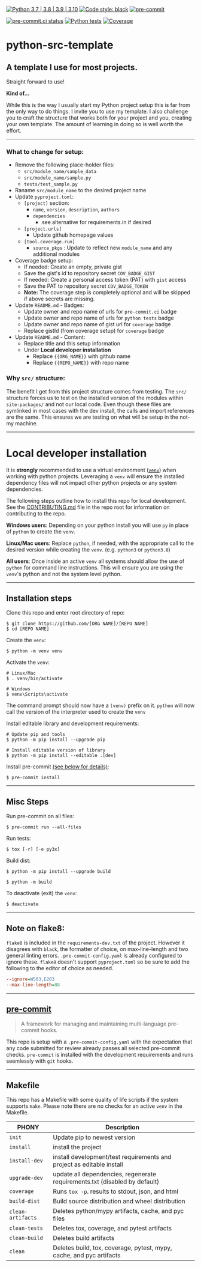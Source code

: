 [![Python 3.7 | 3.8 | 3.9 | 3.10](https://img.shields.io/badge/Python-3.7%20%7C%203.8%20%7C%203.9%20%7C%203.10-blue)](https://www.python.org/downloads)
[![Code style: black](https://img.shields.io/badge/code%20style-black-000000.svg)](https://github.com/psf/black)
[![pre-commit](https://img.shields.io/badge/pre--commit-enabled-brightgreen?logo=pre-commit&logoColor=white)](https://github.com/pre-commit/pre-commit)

[![pre-commit.ci status](https://results.pre-commit.ci/badge/github/Preocts/python-src-template/main.svg)](https://results.pre-commit.ci/latest/github/Preocts/python-src-template/main)
[![Python tests](https://github.com/Preocts/python-src-template/actions/workflows/python-tests.yml/badge.svg?branch=main)](https://github.com/Preocts/python-src-template/actions/workflows/python-tests.yml)
[![Coverage](https://img.shields.io/endpoint?url=https://gist.githubusercontent.com/Preocts/f26cb21234ff10087c74b977705af024/raw/python-src-template-main)](https://nedbatchelder.com/blog/202209/making_a_coverage_badge.html)

# python-src-template

## A template I use for most projects.

Straight forward to use!

**Kind of...**

While this is the way I usually start my Python project setup this is far from
the only way to do things. I invite you to use my template.  I also challenge
you to craft the structure that works both for your project and you, creating
your own template.  The amount of learning in doing so is well worth the effort.

---

### What to change for setup:

* Remove the following place-holder files:
  * `src/module_name/sample_data`
  * `src/module_name/sample.py`
  * `tests/test_sample.py`
* Raname `src/module_name` to the desired project name
* Update `pyproject.toml`:
  * `[project]` section:
    * `name`, `version`, `description`, `authors`
    * `dependencies`
      * see alternative for requirements.in if desired
  * `[project.urls]`
    * Update github homepage values
  * `[tool.coverage.run]`
    * `source_pkgs` : Update to reflect new `module_name` and any additional
      modules
* Coverage badge setup:
  * If needed: Create an empty, private gist
  * Save the gist's id to repository secret `COV_BADGE_GIST`
  * If needed: Create a personal access token (PAT) with `gist` access
  * Save the PAT to repository secret `COV_BADGE_TOKEN`
  * **Note:** The coverage step is completely optional and will be skipped if
    above secrets are missing.
* Update `README.md` - Badges:
  * Update owner and repo name of urls for `pre-commit.ci` badge
  * Update owner and repo name of urls for `python tests` badge
  * Update owner and repo name of gist url for `coverage` badge
  * Replace gistId (from coverage setup) for `coverage` badge
* Update `README.md` - Content:
  * Replace title and this setup information
  * Under **Local developer installation**
    * Replace `{{ORG_NAME}}` with github name
    * Replace `{{REPO_NAME}}` with repo name

### Why `src/` structure:

The benefit I get from this project structure comes from testing. The `src/`
structure forces us to test on the installed version of the modules within
`site-packages/` and not our local code. Even though these files are symlinked
in most cases with the dev install, the calls and import references are the
same. This ensures we are testing on what will be setup in the not-my machine.

---

# Local developer installation

It is **strongly** recommended to use a virtual environment
([`venv`](https://docs.python.org/3/library/venv.html)) when working with python
projects. Leveraging a `venv` will ensure the installed dependency files will
not impact other python projects or any system dependencies.

The following steps outline how to install this repo for local development. See
the [CONTRIBUTING.md](CONTRIBUTING.md) file in the repo root for information on
contributing to the repo.

**Windows users**: Depending on your python install you will use `py` in place
of `python` to create the `venv`.

**Linux/Mac users**: Replace `python`, if needed, with the appropriate call to
the desired version while creating the `venv`. (e.g. `python3` or `python3.8`)

**All users**: Once inside an active `venv` all systems should allow the use of
`python` for command line instructions. This will ensure you are using the
`venv`'s python and not the system level python.

---

## Installation steps

Clone this repo and enter root directory of repo:

```console
$ git clone https://github.com/[ORG NAME]/[REPO NAME]
$ cd [REPO NAME]
```

Create the `venv`:

```console
$ python -m venv venv
```

Activate the `venv`:

```console
# Linux/Mac
$ . venv/bin/activate

# Windows
$ venv\Scripts\activate
```

The command prompt should now have a `(venv)` prefix on it. `python` will now
call the version of the interpreter used to create the `venv`

Install editable library and development requirements:

```console
# Update pip and tools
$ python -m pip install --upgrade pip

# Install editable version of library
$ python -m pip install --editable .[dev]
```

Install pre-commit [(see below for details)](#pre-commit):

```console
$ pre-commit install
```

---

## Misc Steps

Run pre-commit on all files:

```console
$ pre-commit run --all-files
```

Run tests:

```console
$ tox [-r] [-e py3x]
```

Build dist:

```console
$ python -m pip install --upgrade build

$ python -m build
```

To deactivate (exit) the `venv`:

```console
$ deactivate
```
---

## Note on flake8:

`flake8` is included in the `requirements-dev.txt` of the project. However it
disagrees with `black`, the formatter of choice, on max-line-length and two
general linting errors. `.pre-commit-config.yaml` is already configured to
ignore these. `flake8` doesn't support `pyproject.toml` so be sure to add the
following to the editor of choice as needed.

```ini
--ignore=W503,E203
--max-line-length=88
```

---

## [pre-commit](https://pre-commit.com)

> A framework for managing and maintaining multi-language pre-commit hooks.

This repo is setup with a `.pre-commit-config.yaml` with the expectation that
any code submitted for review already passes all selected pre-commit checks.
`pre-commit` is installed with the development requirements and runs seemlessly
with `git` hooks.

---

## Makefile

This repo has a Makefile with some quality of life scripts if the system
supports `make`.  Please note there are no checks for an active `venv` in the
Makefile.

| PHONY             | Description                                                                |
| ----------------- | -------------------------------------------------------------------------- |
| `init`            | Update pip to newest version                                               |
| `install`         | install the project                                                        |
| `install-dev`     | install development/test requirements and project as editable install      |
| `upgrade-dev`     | update all dependencies, regenerate requirements.txt (disabled by default) |
| `coverage`        | Runs `tox -p`. results to stdout, json, and html                           |
| `build-dist`      | Build source distribution and wheel distribution                           |
| `clean-artifacts` | Deletes python/mypy artifacts, cache, and pyc files                        |
| `clean-tests`     | Deletes tox, coverage, and pytest artifacts                                |
| `clean-build`     | Deletes build artifacts                                                    |
| `clean`           | Deletes build, tox, coverage, pytest, mypy, cache, and pyc artifacts       |
